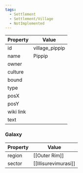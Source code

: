 ```yaml
---
tags:
  - Settlement
  - Settlement/Village
  - NotImplemented
---
```


| Property  | Value          |
| --------- | -------------- |
| id        | village_pippip |
| name      | Pippip         |
| owner     |                |
| culture   |                |
| bound     |                |
| type      |                |
| posX      |                |
| posY      |                |
| wiki link |                |
| text      |                |

### Galaxy
| Property | Value                |
| -------- | -------------------- |
| region   | [[Outer Rim]]        |
| sector   | [[Illisurevimurasi]] |
